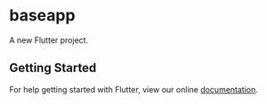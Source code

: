 # baseapp

A new Flutter project.

## Getting Started

For help getting started with Flutter, view our online
[documentation](https://flutter.io/).
